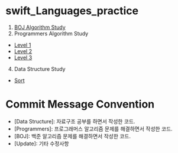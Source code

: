 # swift_Languages_practice
1. [BOJ Algorithm Study](https://github.com/ByeongjooYoo/swift_practice/tree/main/Swift_practice/Swift_practice/BaekJoon%20Algorithm)
2. Programmers Algorithm Study
  - [Level 1](https://github.com/ByeongjooYoo/swift_practice/tree/main/Swift_practice/Swift_practice/Programmers/Level%201)
  - [Level 2](https://github.com/ByeongjooYoo/swift_practice/tree/main/Swift_practice/Swift_practice/Programmers/Level%202)
  - [Level 3](https://github.com/ByeongjooYoo/swift_practice/tree/main/Swift_practice/Swift_practice/Programmers/Level%203)
4. Data Structure Study
  - [Sort](https://github.com/ByeongjooYoo/swift_practice/tree/main/Swift_practice/Swift_practice/Data%20Structure/Sort)
# Commit Message Convention
* [Data Structure]: 자료구조 공부를 하면서 작성한 코드.  
* [Programmers]: 프로그래머스 알고리즘 문제를 해결하면서 작성한 코드.  
* [BOJ]: 백준 알고리즘 문제를 해결하면서 작성한 코드.  
* [Update]: 기타 수정사항   
